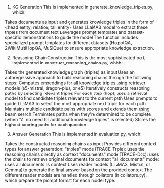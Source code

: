 1. KG Generation
This is implemented in generate_knowledge_triples.py, which:

Takes documents as input and generates knowledge triples in the form of <head entity; relation; tail entity>
Uses LLaMA3 model to extract these triples from document text
Leverages prompt templates and dataset-specific demonstrations to guide the model
The function includes specialized prompt templates for different datasets (HotpotQA, 2WikiMultiHopQA, MuSiQue) to ensure appropriate knowledge extraction.

2. Reasoning Chain Construction
This is the most sophisticated part, implemented in construct_reasoning_chains.py, which:

Takes the generated knowledge graph (triples) as input
Uses an autoregressive approach to build reasoning chains through the following steps:
Computes embeddings for all knowledge triples using retriever models (e5-mistral, dragon-plus, or e5)
Iteratively constructs reasoning paths by selecting relevant triples
For each step (hop), uses a retrieval model to find candidate triples relevant to the current path
Uses prompts to guide LLaMA3 to select the most appropriate next triple for each path
Maintains multiple candidate paths with scores and extends them using beam search
Terminates paths when they're determined to be complete (when "A. no need for additional knowledge triples" is selected)
Stores the highest-scoring paths for each question

3. Answer Generation
This is implemented in evaluation.py, which:

Takes the constructed reasoning chains as input
Provides different context types for answer generation:
"triples" mode (TRACE-Triple): uses the reasoning chains directly as context
"documents" mode (TRACE-Doc): uses the chains to retrieve original documents for context
"all_documents" mode: uses all documents as context
Uses reader models (LLaMA3, Mistral, or Gemma) to generate the final answer based on the provided context
The different reader models are handled through collators (in collators.py), which prepare the prompt format for each model type.

